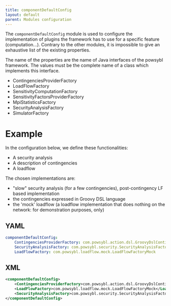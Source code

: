 ```yaml
---
title: componentDefaultConfig
layout: default
parent: Modules configuration
---
```


The `componentDefaultConfig` module is used to configure the implementation of plugins the framework has to use for a
specific feature (computation...). Contrary to the other modules, it is impossible to give an exhaustive list of the
existing properties.

The name of the properties are the name of Java interfaces of the powsybl framework. The values must be the complete name
of a class which implements this interface.
- ContingenciesProviderFactory
- LoadFlowFactory
- SensitivityComputationFactory
- SensitivityFactorsProviderFactory
- MpiStatisticsFactory
- SecurityAnalysisFactory
- SimulatorFactory

# Example
In the configuration below, we define these functionalities:
 - A security analysis
 - A description of contingencies
 - A loadflow
         
The chosen implementations are:
 - "slow" security analysis (for a few contingencies), post-contingency LF based implementation
 - the contingencies expressed in Groovy DSL language
 - the 'mock' loadflow (a loadflow implementation that does nothing on the network: for demonstration purposes, only)

## YAML
```yaml
componentDefaultConfig:
    ContingenciesProviderFactory: com.powsybl.action.dsl.GroovyDslContingenciesProviderFactory
    SecurityAnalysisFactory: com.powsybl.security.SecurityAnalysisFactoryImpl
    LoadFlowFactory: com.powsybl.loadflow.mock.LoadFlowFactoryMock
```

## XML
```xml
<componentDefaultConfig>
    <ContingenciesProviderFactory>com.powsybl.action.dsl.GroovyDslContingenciesProviderFactory</ContingenciesProviderFactory>
    <LoadFlowFactory>com.powsybl.loadflow.mock.LoadFlowFactoryMock</LoadFlowFactory>
    <SecurityAnalysisFactory>com.powsybl.security.SecurityAnalysisFactoryImpl</SecurityAnalysisFactory>
</componentDefaultConfig>

```
